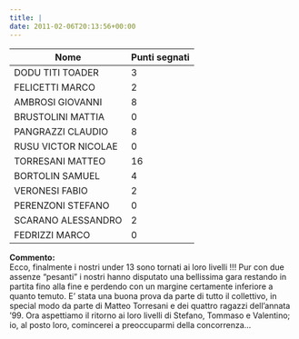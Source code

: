```yaml
---
title: |
date: 2011-02-06T20:13:56+00:00
---
```

| **Nome** | **Punti segnati** |
| -------- | ----------------- |
| DODU TITI TOADER | 3 |
| FELICETTI MARCO | 2 |
| AMBROSI GIOVANNI | 8 |
| BRUSTOLINI MATTIA | 0 |
| PANGRAZZI CLAUDIO | 8 |
| RUSU VICTOR NICOLAE | 0 |
| TORRESANI MATTEO | 16 |
| BORTOLIN SAMUEL | 4 |
| VERONESI FABIO | 2 |
| PERENZONI STEFANO | 0 |
| SCARANO ALESSANDRO | 2 |
| FEDRIZZI MARCO | 0 |

**Commento:**  
Ecco, finalmente i nostri under 13 sono tornati ai loro livelli !!! Pur con due assenze “pesanti” i nostri hanno disputato una bellissima gara restando in partita fino alla fine e perdendo con un margine certamente inferiore a quanto temuto. E’ stata una buona prova da parte di tutto il collettivo, in special modo da parte di Matteo Torresani e dei quattro ragazzi dell’annata ’99. Ora aspettiamo il ritorno ai loro livelli di Stefano, Tommaso e Valentino; io, al posto loro, comincerei a preoccuparmi della concorrenza…

